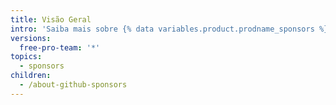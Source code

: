 ```yaml
---
title: Visão Geral
intro: 'Saiba mais sobre {% data variables.product.prodname_sponsors %} e como você pode se envolver como patrocinador ou contribuidor de código aberto.'
versions:
  free-pro-team: '*'
topics:
  - sponsors
children:
  - /about-github-sponsors
---
```


